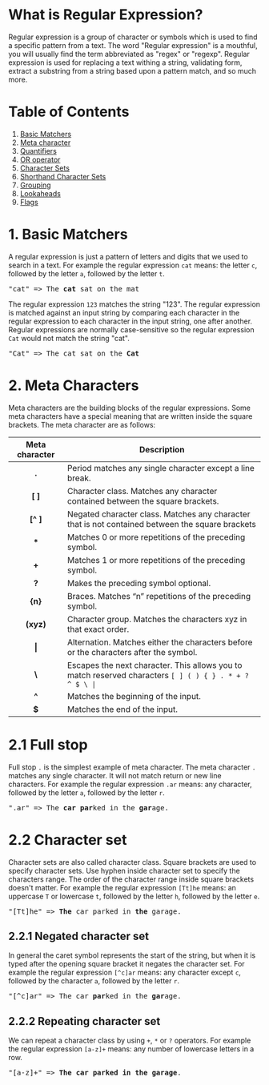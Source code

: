 # What is Regular Expression?

Regular expression is a group of character or symbols which is used to find a specific pattern from a text. 
The word "Regular expression" is a mouthful, you will usually find the term abbreviated as "regex" or 
"regexp". Regular expression is used for replacing a text withing a string, validating form, extract a substring 
from a string based upon a pattern match, and so much more.

# Table of Contents 

1. [Basic Matchers]()
2. [Meta character]()
3. [Quantifiers]()
4. [OR operator]()
5. [Character Sets]()
6. [Shorthand Character Sets]()
7. [Grouping]()
8. [Lookaheads]()
9. [Flags]()

# 1. Basic Matchers

A regular expression is just a pattern of letters and digits that we used to search in a text.  For example the 
regular expression `cat` means: the letter `c`, followed by the letter `a`, followed by the letter `t`. 

<pre>
"cat" => The <strong>cat</strong> sat on the mat
</pre>

The regular expression `123` matches the string "123". The regular expression is matched against an input string 
by comparing each character in the regular expression to each character in the input string, one after another. 
Regular expressions are normally case-sensitive so the regular expression `Cat` would not match the string "cat".

<pre>
"Cat" => The cat sat on the <strong>Cat</strong>
</pre>

# 2. Meta Characters

Meta characters are the building blocks of the regular expressions. Some meta characters have a special meaning 
that are written inside the square brackets. The meta character are as follows:

|Meta character|Description|
|:----:|----|
|<b>.</b>|Period matches any single character except a line break.|
|<b>[ ]</b>|Character class. Matches any character contained between the square brackets.|
|<b>[^ ]</b>|Negated character class. Matches any character that is not contained between the square brackets|
|<b>*</b>|Matches 0 or more repetitions of the preceding symbol.|
|<b>+</b>|Matches 1 or more repetitions of the preceding symbol.
|<b>?</b>|Makes the preceding symbol optional.|
|<b>{n}</b>|Braces. Matches “n” repetitions of the preceding symbol.|
|<b>(xyz)</b>|Character group. Matches the characters xyz in that exact order.|
|<b>&#124;</b>|Alternation. Matches either the characters before or the characters after the symbol.|
|<b>&#92;</b>|Escapes the next character. This allows you to match reserved characters <code>[ ] ( ) { } . * + ? ^ $ \ &#124;</code>|
|<b>^</b>|Matches the beginning of the input.|
|<b>$</b>|Matches the end of the input.|

# 2.1 Full stop

Full stop `.` is the simplest example of meta character. The meta character `.` matches any single character. It 
will not match return or new line characters. For example the regular expression `.ar` means: any character, 
followed by the letter `a`, followed by the letter `r`.

<pre>
".ar" => The <strong>car</strong> <strong>par</strong>ked in the <strong>gar</strong>age.
</pre>

# 2.2 Character set

Character sets are also called character class. Square brackets are used to specify character sets. Use hyphen 
inside character set to specify the characters range. The order of the character range inside square brackets 
doesn't matter. For example the regular expression `[Tt]he` means: an uppercase `T` or lowercase `t`, followed by 
the letter `h`, followed by the letter `e`.

<pre>
"[Tt]he" => <strong>The</strong> car parked in <strong>the</strong> garage.
</pre>

## 2.2.1 Negated character set

In general the caret symbol represents the start of the string, but when it is typed after the opening square 
bracket it negates the character set. For example the regular expression `[^c]ar` means: any character except 
`c`, followed by the character `a`, followed by the letter `r`.

<pre>
"[^c]ar" => The car <strong>par</strong>ked in the <strong>gar</strong>age.
</pre>


## 2.2.2 Repeating character set

We can repeat a character class by using `+`, `*` or `?` operators. For example the regular expression `[a-z]+` 
means: any number of lowercase letters in a row.

<pre>
"[a-z]+" => <strong>The</strong> <strong>car</strong> <strong>parked</strong> <strong>in</strong> <strong>the</strong> <strong>garage</strong>.
</pre>